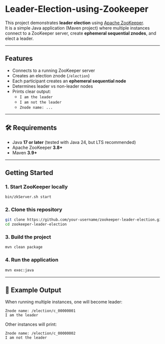 # Leader-Election-using-Zookeeper
This project demonstrates **leader election** using [Apache ZooKeeper](https://zookeeper.apache.org/).  
It is a simple Java application (Maven project) where multiple instances connect to a ZooKeeper server, create **ephemeral sequential znodes**, and elect a leader.

---

## Features
- Connects to a running ZooKeeper server
- Creates an election znode (`/election`)
- Each participant creates an **ephemeral sequential node**
- Determines leader vs non-leader nodes
- Prints clear output:
  - `I am the leader`
  - `I am not the leader`
  - `Znode name: ...`

---

## 🛠️ Requirements
- Java **17 or later** (tested with Java 24, but LTS recommended)
- Apache ZooKeeper **3.8+**
- Maven **3.9+**

---

## Getting Started

### 1. Start ZooKeeper locally
```bash
bin/zkServer.sh start
```

### 2. Clone this repository
```bash
git clone https://github.com/your-username/zookeeper-leader-election.git
cd zookeeper-leader-election
```

### 3. Build the project
```bash
mvn clean package
```

### 4. Run the application
```bash
mvn exec:java
```

---

## 📖 Example Output
When running multiple instances, one will become leader:

```
Znode name: /election/c_00000001
I am the leader
```

Other instances will print:

```
Znode name: /election/c_00000002
I am not the leader
```
